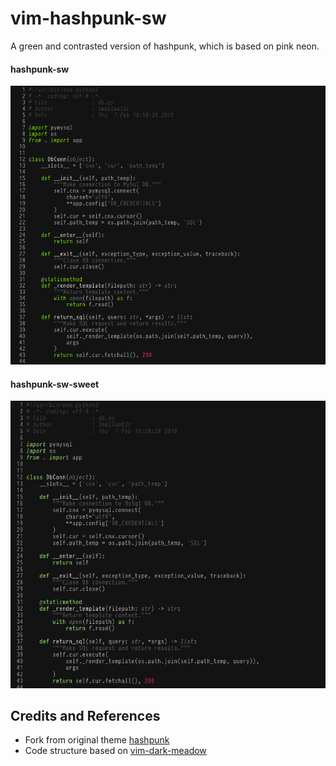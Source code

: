 # vim-hashpunk-sw
A green and contrasted version of hashpunk, which is based on pink neon.  

#### hashpunk-sw
![Alt text](https://github.com/smallwat3r/vim-hashpunk-sw/blob/master/screenshot/python_ss.png)

#### hashpunk-sw-sweet
![Alt text](https://github.com/smallwat3r/vim-hashpunk-sw/blob/master/screenshot/python_ss_sw.png)

## Credits and References ##
* Fork from original theme [hashpunk](https://github.com/abnt713/vim-hashpunk)
* Code structure based on [vim-dark-meadow](https://github.com/jliu2179/vim-dark-meadow)
